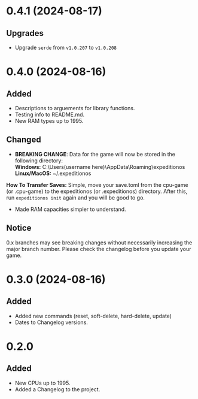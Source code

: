 # 0.4.1 (2024-08-17)

## Upgrades

- Upgrade `serde` from `v1.0.207` to `v1.0.208`

# 0.4.0 (2024-08-16)

## Added

- Descriptions to arguements for library functions.
- Testing info to README.md.
- New RAM types up to 1995.

## Changed

- **BREAKING CHANGE**: Data for the game will now be stored in the following directory: <br>
**Windows:** C:\Users\(username here)\AppData\Roaming\expeditionos <br>
**Linux/MacOS:** ~/.expeditionos

**How To Transfer Saves:** Simple, move your save.toml from the cpu-game (or .cpu-game) to the expeditionos (or .expeditionos) directory. After this, run `expeditionos init` again and you will be good to go.

- Made RAM capacities simpler to understand.

## Notice

0.x branches may see breaking changes without necessarily increasing the major branch number. Please check the changelog before you update your game.

# 0.3.0 (2024-08-16)

## Added

- Added new commands (reset, soft-delete, hard-delete, update)
- Dates to Changelog versions.

# 0.2.0

## Added

- New CPUs up to 1995.
- Added a Changelog to the project.